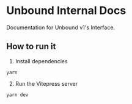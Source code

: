 # Unbound Internal Docs
Documentation for Unbound v1's Interface.

## How to run it
1. Install dependencies
```
yarn
```

2. Run the Vitepress server
```
yarn dev
```
